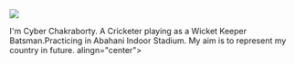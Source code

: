 <html>
  <head>
    <title> </title>
  </head>
  <body>   
<img src="chakrabortycyber.jpg" align="center">
<p> I'm Cyber Chakraborty. A Cricketer playing as a Wicket Keeper Batsman.Practicing in Abahani Indoor Stadium. My aim is to represent my country in future. alingn="center"> </p>
</body>
</html>
